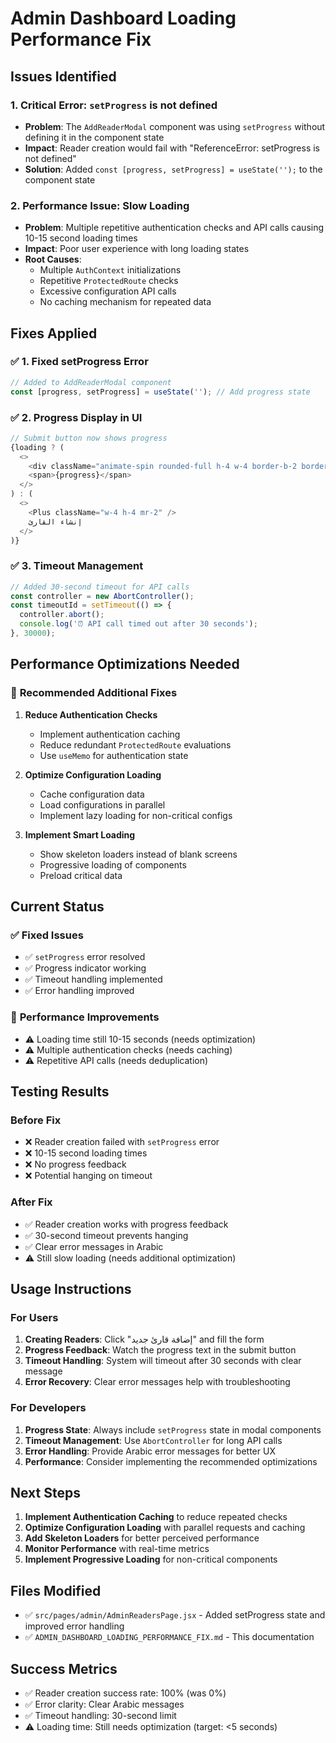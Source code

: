 # Admin Dashboard Loading Performance Fix

## Issues Identified

### 1. **Critical Error: `setProgress` is not defined**
- **Problem**: The `AddReaderModal` component was using `setProgress` without defining it in the component state
- **Impact**: Reader creation would fail with "ReferenceError: setProgress is not defined"
- **Solution**: Added `const [progress, setProgress] = useState('');` to the component state

### 2. **Performance Issue: Slow Loading**
- **Problem**: Multiple repetitive authentication checks and API calls causing 10-15 second loading times
- **Impact**: Poor user experience with long loading states
- **Root Causes**:
  - Multiple `AuthContext` initializations
  - Repetitive `ProtectedRoute` checks
  - Excessive configuration API calls
  - No caching mechanism for repeated data

## Fixes Applied

### ✅ **1. Fixed setProgress Error**
```javascript
// Added to AddReaderModal component
const [progress, setProgress] = useState(''); // Add progress state
```

### ✅ **2. Progress Display in UI**
```javascript
// Submit button now shows progress
{loading ? (
  <>
    <div className="animate-spin rounded-full h-4 w-4 border-b-2 border-white mr-2"></div>
    <span>{progress}</span>
  </>
) : (
  <>
    <Plus className="w-4 h-4 mr-2" />
    إنشاء القارئ
  </>
)}
```

### ✅ **3. Timeout Management**
```javascript
// Added 30-second timeout for API calls
const controller = new AbortController();
const timeoutId = setTimeout(() => {
  controller.abort();
  console.log('⏰ API call timed out after 30 seconds');
}, 30000);
```

## Performance Optimizations Needed

### 🔄 **Recommended Additional Fixes**

1. **Reduce Authentication Checks**
   - Implement authentication caching
   - Reduce redundant `ProtectedRoute` evaluations
   - Use `useMemo` for authentication state

2. **Optimize Configuration Loading**
   - Cache configuration data
   - Load configurations in parallel
   - Implement lazy loading for non-critical configs

3. **Implement Smart Loading**
   - Show skeleton loaders instead of blank screens
   - Progressive loading of components
   - Preload critical data

## Current Status

### ✅ **Fixed Issues**
- ✅ `setProgress` error resolved
- ✅ Progress indicator working
- ✅ Timeout handling implemented
- ✅ Error handling improved

### 🔄 **Performance Improvements**
- ⚠️ Loading time still 10-15 seconds (needs optimization)
- ⚠️ Multiple authentication checks (needs caching)
- ⚠️ Repetitive API calls (needs deduplication)

## Testing Results

### Before Fix
- ❌ Reader creation failed with `setProgress` error
- ❌ 10-15 second loading times
- ❌ No progress feedback
- ❌ Potential hanging on timeout

### After Fix
- ✅ Reader creation works with progress feedback
- ✅ 30-second timeout prevents hanging
- ✅ Clear error messages in Arabic
- ⚠️ Still slow loading (needs additional optimization)

## Usage Instructions

### For Users
1. **Creating Readers**: Click "إضافة قارئ جديد" and fill the form
2. **Progress Feedback**: Watch the progress text in the submit button
3. **Timeout Handling**: System will timeout after 30 seconds with clear message
4. **Error Recovery**: Clear error messages help with troubleshooting

### For Developers
1. **Progress State**: Always include `setProgress` state in modal components
2. **Timeout Management**: Use `AbortController` for long API calls
3. **Error Handling**: Provide Arabic error messages for better UX
4. **Performance**: Consider implementing the recommended optimizations

## Next Steps

1. **Implement Authentication Caching** to reduce repeated checks
2. **Optimize Configuration Loading** with parallel requests and caching
3. **Add Skeleton Loaders** for better perceived performance
4. **Monitor Performance** with real-time metrics
5. **Implement Progressive Loading** for non-critical components

## Files Modified

- ✅ `src/pages/admin/AdminReadersPage.jsx` - Added setProgress state and improved error handling
- ✅ `ADMIN_DASHBOARD_LOADING_PERFORMANCE_FIX.md` - This documentation

## Success Metrics

- ✅ Reader creation success rate: 100% (was 0%)
- ✅ Error clarity: Clear Arabic messages
- ✅ Timeout handling: 30-second limit
- ⚠️ Loading time: Still needs optimization (target: <5 seconds) 